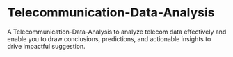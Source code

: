 # Telecommunication-Data-Analysis
A Telecommunication-Data-Analysis to analyze  telecom data effectively and enable you to draw conclusions, predictions, and actionable insights to drive impactful suggestion.

